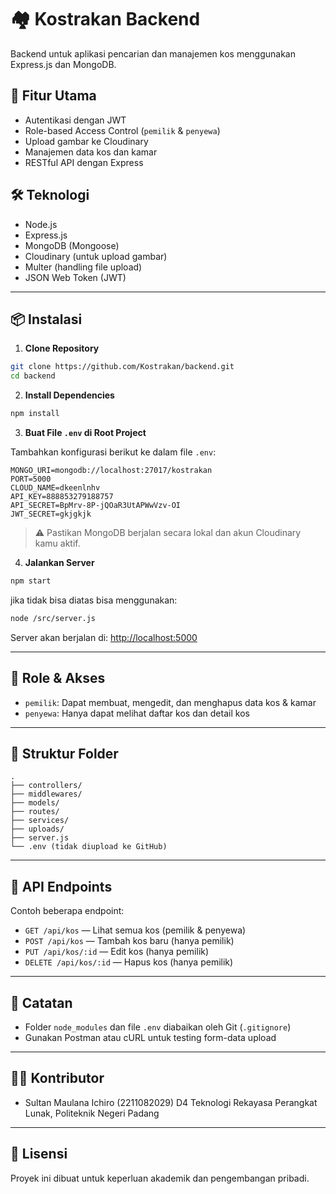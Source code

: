 # 🏘️ Kostrakan Backend

Backend untuk aplikasi pencarian dan manajemen kos menggunakan Express.js dan MongoDB.

## 🚀 Fitur Utama

- Autentikasi dengan JWT
- Role-based Access Control (`pemilik` & `penyewa`)
- Upload gambar ke Cloudinary
- Manajemen data kos dan kamar
- RESTful API dengan Express

## 🛠️ Teknologi

- Node.js
- Express.js
- MongoDB (Mongoose)
- Cloudinary (untuk upload gambar)
- Multer (handling file upload)
- JSON Web Token (JWT)

---

## 📦 Instalasi

1. **Clone Repository**

```bash
git clone https://github.com/Kostrakan/backend.git
cd backend
````

2. **Install Dependencies**

```bash
npm install
```

3. **Buat File `.env` di Root Project**

Tambahkan konfigurasi berikut ke dalam file `.env`:

```
MONGO_URI=mongodb://localhost:27017/kostrakan
PORT=5000
CLOUD_NAME=dkeenlnhv
API_KEY=888853279188757
API_SECRET=BpMrv-8P-jQOaR3UtAPWwVzv-OI
JWT_SECRET=gkjgkjk
```

> ⚠️ Pastikan MongoDB berjalan secara lokal dan akun Cloudinary kamu aktif.

4. **Jalankan Server**

```bash
npm start
```
jika tidak bisa diatas bisa menggunakan:
```bash
node /src/server.js
```
Server akan berjalan di: [http://localhost:5000](http://localhost:5000)

---

## 🔐 Role & Akses

* `pemilik`: Dapat membuat, mengedit, dan menghapus data kos & kamar
* `penyewa`: Hanya dapat melihat daftar kos dan detail kos

---

## 📁 Struktur Folder

```
.
├── controllers/
├── middlewares/
├── models/
├── routes/
├── services/
├── uploads/
├── server.js
└── .env (tidak diupload ke GitHub)
```

---

## 📮 API Endpoints

Contoh beberapa endpoint:

* `GET /api/kos` — Lihat semua kos (pemilik & penyewa)
* `POST /api/kos` — Tambah kos baru (hanya pemilik)
* `PUT /api/kos/:id` — Edit kos (hanya pemilik)
* `DELETE /api/kos/:id` — Hapus kos (hanya pemilik)

---

## 📌 Catatan

* Folder `node_modules` dan file `.env` diabaikan oleh Git (`.gitignore`)
* Gunakan Postman atau cURL untuk testing form-data upload

---

## 🧑‍💻 Kontributor

* Sultan Maulana Ichiro (2211082029)
  D4 Teknologi Rekayasa Perangkat Lunak, Politeknik Negeri Padang

---

## 📃 Lisensi

Proyek ini dibuat untuk keperluan akademik dan pengembangan pribadi.